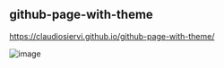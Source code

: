 ## github-page-with-theme

https://claudiosiervi.github.io/github-page-with-theme/

![image](https://user-images.githubusercontent.com/16821891/122854599-54187000-d2ea-11eb-8fac-d3c2bad727e3.png)

